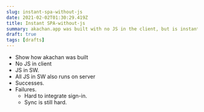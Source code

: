 ```yaml
---
slug: instant-spa-without-js
date: 2021-02-02T01:30:29.419Z
title: Instant SPA-without-js
summary: akachan.app was built with no JS in the client, but is instant loading. JS in SW + Server.
draft: true
tags: [drafts]
---
```


* Show how akachan was built
* No JS in client
* JS in SW. 
* All JS in SW also runs on server
* Successes.
* Failures.
  * Hard to integrate sign-in.
  * Sync is still hard.